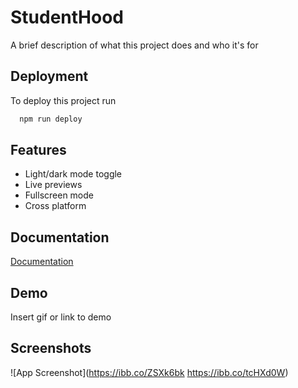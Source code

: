 
# StudentHood

A brief description of what this project does and who it's for


## Deployment

To deploy this project run

```bash
  npm run deploy  
```


## Features

- Light/dark mode toggle
- Live previews
- Fullscreen mode
- Cross platform


## Documentation

[Documentation](https://linktodocumentation)


## Demo

Insert gif or link to demo


## Screenshots

![App Screenshot](https://ibb.co/ZSXk6bk
https://ibb.co/tcHXd0W)


